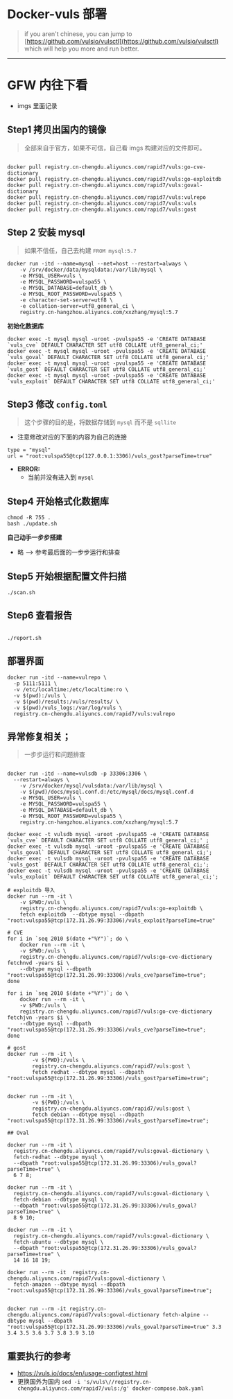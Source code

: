 # Docker-vuls 部署

> if you aren't chinese, you can jump to
> [https://github.com/vulsio/vulsctl](https://github.com/vulsio/vulsctl)
> which will help you more and run better.

--------------------------------------------------------

# GFW 内往下看
- imgs 里面记录 

## Step1 拷贝出国内的镜像
> 全部来自于官方，如果不可信，自己看 imgs 构建对应的文件即可。

```shell script

docker pull registry.cn-chengdu.aliyuncs.com/rapid7/vuls:go-cve-dictionary 
docker pull registry.cn-chengdu.aliyuncs.com/rapid7/vuls:go-exploitdb
docker pull registry.cn-chengdu.aliyuncs.com/rapid7/vuls:goval-dictionary
docker pull registry.cn-chengdu.aliyuncs.com/rapid7/vuls:vulrepo  
docker pull registry.cn-chengdu.aliyuncs.com/rapid7/vuls:vuls  
docker pull registry.cn-chengdu.aliyuncs.com/rapid7/vuls:gost   

```

## Step 2 安装 mysql 
> 如果不信任，自己去构建 `FROM mysql:5.7`
```shell script
docker run -itd --name=mysql --net=host --restart=always \
    -v /srv/docker/data/mysqldata:/var/lib/mysql \
    -e MYSQL_USER=vuls \
    -e MYSQL_PASSWORD=vulspa55 \
    -e MYSQL_DATABASE=default_db \
    -e MYSQL_ROOT_PASSWORD=vulspa55 \
    -e character-set-server=utf8 \
    -e collation-server=utf8_general_ci \
    registry.cn-hangzhou.aliyuncs.com/xxzhang/mysql:5.7 
```
**初始化数据库**

```shell script
docker exec -t mysql mysql -uroot -pvulspa55 -e 'CREATE DATABASE `vuls_cve` DEFAULT CHARACTER SET utf8 COLLATE utf8_general_ci;'
docker exec -t mysql mysql -uroot -pvulspa55 -e 'CREATE DATABASE `vuls_goval` DEFAULT CHARACTER SET utf8 COLLATE utf8_general_ci;'
docker exec -t mysql mysql -uroot -pvulspa55 -e 'CREATE DATABASE `vuls_gost` DEFAULT CHARACTER SET utf8 COLLATE utf8_general_ci;'
docker exec -t mysql mysql -uroot -pvulspa55 -e 'CREATE DATABASE `vuls_exploit` DEFAULT CHARACTER SET utf8 COLLATE utf8_general_ci;'
```

## Step3 修改 `config.toml`
> 这个步骤的目的是，将数据存储到 `mysql` 而不是 `sqllite` 
- 注意修改对应的下面的内容为自己的连接

```
type = "mysql"
url = "root:vulspa55@tcp(127.0.0.1:3306)/vuls_gost?parseTime=true"
```
- **ERROR:**
  - 当前并没有进入到 `mysql` 

## Step4 开始格式化数据库
```shell script
chmod -R 755 . 
bash ./update.sh 

```

**自己动手一步步搭建** 
- 略 --> 参考最后面的一步步运行和排查


## Step5 开始根据配置文件扫描
```shell script
./scan.sh 

```

## Step6 查看报告
```shell script

./report.sh 
```

## 部署界面
```shell script
docker run -itd --name=vulrepo \
  -p 5111:5111 \
  -v /etc/localtime:/etc/localtime:ro \
  -v $(pwd):/vuls \
  -v $(pwd)/results:/vuls/results/ \
  -v $(pwd)/vuls_logs:/var/log/vuls \
  registry.cn-chengdu.aliyuncs.com/rapid7/vuls:vulrepo  

```



## 异常修复相关；
> 一步步运行和问题排查
```shell script

docker run -itd --name=vulsdb -p 33306:3306 \
  --restart=always \
    -v /srv/docker/mysql/vulsdata:/var/lib/mysql \
    -v $(pwd)/docs/mysql.conf.d:/etc/mysql/docs/mysql.conf.d
    -e MYSQL_USER=vuls \
    -e MYSQL_PASSWORD=vulspa55 \
    -e MYSQL_DATABASE=default_db \
    -e MYSQL_ROOT_PASSWORD=vulspa55 \
    registry.cn-hangzhou.aliyuncs.com/xxzhang/mysql:5.7 
    
docker exec -t vulsdb mysql -uroot -pvulspa55 -e 'CREATE DATABASE `vuls_cve` DEFAULT CHARACTER SET utf8 COLLATE utf8_general_ci;' ;
docker exec -t vulsdb mysql -uroot -pvulspa55 -e 'CREATE DATABASE `vuls_goval` DEFAULT CHARACTER SET utf8 COLLATE utf8_general_ci;';
docker exec -t vulsdb mysql -uroot -pvulspa55 -e 'CREATE DATABASE `vuls_gost` DEFAULT CHARACTER SET utf8 COLLATE utf8_general_ci;';
docker exec -t vulsdb mysql -uroot -pvulspa55 -e 'CREATE DATABASE `vuls_exploit` DEFAULT CHARACTER SET utf8 COLLATE utf8_general_ci;';

# exploitdb 导入
docker run --rm -it \
    -v $PWD:/vuls \
    registry.cn-chengdu.aliyuncs.com/rapid7/vuls:go-exploitdb \
    fetch exploitdb  --dbtype mysql --dbpath "root:vulspa55@tcp(172.31.26.99:33306)/vuls_exploit?parseTime=true"

# CVE 
for i in `seq 2010 $(date +"%Y")`; do \
    docker run --rm -it \
    -v $PWD:/vuls \
    registry.cn-chengdu.aliyuncs.com/rapid7/vuls:go-cve-dictionary fetchnvd -years $i \
    --dbtype mysql --dbpath "root:vulspa55@tcp(172.31.26.99:33306)/vuls_cve?parseTime=true"; 
done

for i in `seq 2010 $(date +"%Y")`; do \
    docker run --rm -it \
    -v $PWD:/vuls \
    registry.cn-chengdu.aliyuncs.com/rapid7/vuls:go-cve-dictionary fetchjvn -years $i \
    --dbtype mysql --dbpath "root:vulspa55@tcp(172.31.26.99:33306)/vuls_cve?parseTime=true";
done

# gost
docker run --rm -it \
		-v ${PWD}:/vuls \
		registry.cn-chengdu.aliyuncs.com/rapid7/vuls:gost \
		fetch redhat --dbtype mysql --dbpath "root:vulspa55@tcp(172.31.26.99:33306)/vuls_gost?parseTime=true";
		
		
docker run --rm -it \
		-v ${PWD}:/vuls \
		registry.cn-chengdu.aliyuncs.com/rapid7/vuls:gost \
		fetch debian --dbtype mysql --dbpath "root:vulspa55@tcp(172.31.26.99:33306)/vuls_gost?parseTime=true";
			
## Oval

docker run --rm -it \
  registry.cn-chengdu.aliyuncs.com/rapid7/vuls:goval-dictionary \
  fetch-redhat --dbtype mysql \
  --dbpath "root:vulspa55@tcp(172.31.26.99:33306)/vuls_goval?parseTime=true" \
  6 7 8;		

docker run --rm -it \
  registry.cn-chengdu.aliyuncs.com/rapid7/vuls:goval-dictionary \
  fetch-debian --dbtype mysql \
  --dbpath "root:vulspa55@tcp(172.31.26.99:33306)/vuls_goval?parseTime=true" \
  8 9 10;	

docker run --rm -it \
  registry.cn-chengdu.aliyuncs.com/rapid7/vuls:goval-dictionary \
  fetch-ubuntu --dbtype mysql \
  --dbpath "root:vulspa55@tcp(172.31.26.99:33306)/vuls_goval?parseTime=true" \
  14 16 18 19;	

docker run --rm -it  registry.cn-chengdu.aliyuncs.com/rapid7/vuls:goval-dictionary \
  fetch-amazon --dbtype mysql --dbpath "root:vulspa55@tcp(172.31.26.99:33306)/vuls_goval?parseTime=true";


docker run --rm -it registry.cn-chengdu.aliyuncs.com/rapid7/vuls:goval-dictionary fetch-alpine --dbtype mysql --dbpath "root:vulspa55@tcp(172.31.26.99:33306)/vuls_goval?parseTime=true" 3.3 3.4 3.5 3.6 3.7 3.8 3.9 3.10

```

## 重要执行的参考
- https://vuls.io/docs/en/usage-configtest.html
- 更换国外为国内 `sed -i
  's/vuls\//registry.cn-chengdu.aliyuncs.com/rapid7/vuls:/g'
  docker-compose.bak.yaml`
  
  